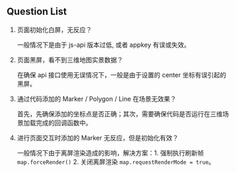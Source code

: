 ## Question List

1. 页面初始化白屏，无反应？
   
	一般情况下是由于 js-api 版本过低, 或者 appkey 有误或失效。

2. 页面黑屏，看不到三维地图实景数据？ 
   
	在确保 api 接口使用无误情况下，一般是由于设置的 center 坐标有误引起的黑屏。

3. 通过代码添加的 Marker / Polygon / Line 在场景无效果？
   
	首先，先确保添加的坐标点是否正确；其次，需要确保代码是否运行在三维场景加载完成的回调函数中。

4. 进行页面交互时添加的 Marker 无反应，但是初始化有效？  

	一般情况下由于离屏渲染造成的影响，解决方案：1. 强制执行刷新帧 `map.forceRender()`    2. 关闭离屏渲染 `map.requestRenderMode = true`。
